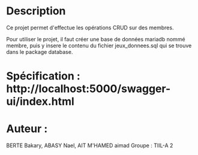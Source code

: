 # Description
Ce projet permet d'effectue les opérations CRUD sur des membres.

Pour utiliser le projet, il faut créer une base de données mariadb nommé membre, puis y insere le
contenu du fichier jeux_donnees.sql qui se trouve dans le package database.

# Spécification : http://localhost:5000/swagger-ui/index.html

# Auteur :
BERTE Bakary, ABASY Nael, AIT M'HAMED aimad
Groupe : TIIL-A 2
